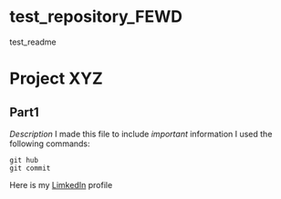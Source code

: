 # test_repository_FEWD
test_readme
# **Project XYZ**
## Part1
_Description_
I made this file to include _important_ information
I used the following commands:
```
git hub
git commit
```

Here is my [LimkedIn](https://www.linkedin.com/in/evgenia-koshevaia/) profile
